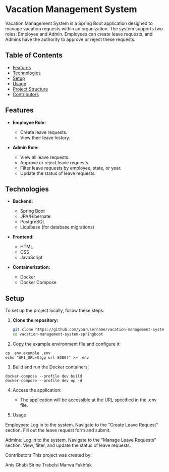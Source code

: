 # Vacation Management System

Vacation Management System is a Spring Boot application designed to manage vacation requests within an organization. The system supports two roles: Employee and Admin. Employees can create leave requests, and Admins have the authority to approve or reject these requests.

## Table of Contents

- [Features](#features)
- [Technologies](#technologies)
- [Setup](#setup)
- [Usage](#usage)
- [Project Structure](#project-structure)
- [Contributors](#contributors)

## Features

- **Employee Role:**
  - Create leave requests.
  - View their leave history.

- **Admin Role:**
  - View all leave requests.
  - Approve or reject leave requests.
  - Filter leave requests by employee, state, or year.
  - Update the status of leave requests.

## Technologies

- **Backend:**
  - Spring Boot
  - JPA/Hibernate
  - PostgreSQL
  - Liquibase (for database migrations)
  
- **Frontend:**
  - HTML
  - CSS
  - JavaScript
  
- **Containerization:**
  - Docker
  - Docker Compose

## Setup

To set up the project locally, follow these steps:

1. **Clone the repository:**

   ```bash
   git clone https://github.com/yourusername/vacation-management-system-springboot.git
   cd vacation-management-system-springboot
   
2. Copy the example environment file and configure it:

```
cp .env.example .env
echo "API_URL=$(gp url 8080)" >> .env
```

3. Build and run the Docker containers:

```
docker-compose --profile dev build
docker-compose --profile dev up -d
```

4. Access the application:
   - The application will be accessible at the URL specified in the .env file.

5. Usage

Employees:
Log in to the system.
Navigate to the "Create Leave Request" section.
Fill out the leave request form and submit.

Admins:
Log in to the system.
Navigate to the "Manage Leave Requests" section.
View, filter, and update the status of leave requests.

Contributors
This project was created by:

Anis Ghabi
Sirine Trabelsi
Marwa Fakhfak
